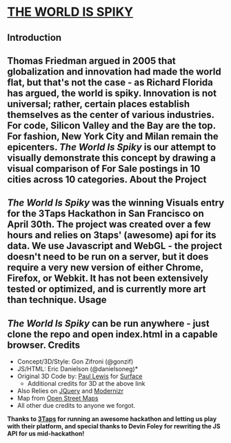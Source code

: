 [THE WORLD IS SPIKY](http://spiky.egd.im)
======
Introduction
---------
Thomas Friedman argued in 2005 that globalization and innovation had made the world flat, but that's not the case - as Richard Florida has argued, the world is spiky. Innovation is not universal; rather, certain places establish themselves as the center of various industries. For code, Silicon Valley and the Bay are the top. For fashion, New York City and Milan remain the epicenters. *The World Is Spiky* is our attempt to visually demonstrate this concept by drawing a visual comparison of For Sale postings in 10 cities across 10 categories.
About the Project
-------
*The World Is Spiky* was the winning Visuals entry for the 3Taps Hackathon in San Francisco on April 30th. The project was created over a few hours and relies on 3taps' (awesome) api for its data. We use Javascript and WebGL - the project doesn't need to be run on a server, but it does require a very new version of either Chrome, Firefox, or Webkit. It has not been extensively tested or optimized, and is currently more art than technique.
Usage
-----
*The World Is Spiky* can be run anywhere - just clone the repo and open index.html in a capable browser.
Credits
------
- Concept/3D/Style: Gon Zifroni (@gonzif)
- JS/HTML: Eric Danielson (@danielsoneg)*
- Original 3D Code by: [Paul Lewis](aerotwist.com) for [Surface](http://lab.aerotwist.com/webgl/surface/)
  - Additional credits for 3D at the above link
- Also Relies on [JQuery](http://jquery.com/) and [Modernizr](http://www.modernizr.com/)
- Map from [Open Street Maps](http://www.openstreetmap.org/)
- All other due credits to anyone we forgot.

**Thanks to [3Taps](http://3taps.com) for running an awesome hackathon and letting us play with their platform, and special thanks to Devin Foley for rewriting the JS API for us mid-hackathon!**